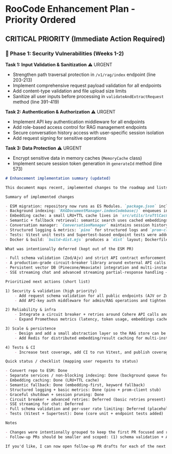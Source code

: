 # RooCode Enhancement Plan - Priority Ordered

## CRITICAL PRIORITY (Immediate Action Required)

### 🔴 Phase 1: Security Vulnerabilities (Weeks 1-2)

**Task 1: Input Validation & Sanitization** ⚠️ URGENT
- Strengthen path traversal protection in `/v1/rag/index` endpoint (line 203-213)
- Implement comprehensive request payload validation for all endpoints
- Add content-type validation and file upload size limits
- Sanitize all user inputs before processing in `validateAndExtractRequest` method (line 391-419)

**Task 2: Authentication & Authorization** ⚠️ URGENT
- Implement API key authentication middleware for all endpoints
- Add role-based access control for RAG management endpoints
- Secure conversation history access with user-specific session isolation
- Add request signing for sensitive operations

**Task 3: Data Protection** ⚠️ URGENT
- Encrypt sensitive data in memory caches (`MemoryCache` class)
- Implement secure session token generation in `generateId` method (line 573)
```markdown
# Enhancement implementation summary (updated)

This document maps recent, implemented changes to the roadmap and lists the highest-priority follow-ups.

Summary of implemented changes

- ESM migration: repository now runs as ES Modules. `package.json` includes "type": "module" and the runtime entry is `src/index.mjs`.
- Background indexing: `RAGDocumentManager.indexCodebase()` enqueues indexing jobs; indexing runs asynchronously off the HTTP request path to avoid blocking.
- Embedding cache: a small LRU+TTL cache lives in `src/utils/lruTtlCache.mjs`; embeddings are cached by hash (md5) to reduce API calls and latency.
- Semantic + fallback retrieval: semantic search uses cached embeddings; when embeddings are missing or an error occurs, the manager falls back to keyword-based search.
- Conversation manager: `ConversationManager` maintains session history with LRU-based pruning and exposes graceful shutdown hooks to avoid memory leaks.
- Structured logging & metrics: `pino` for structured logs and `prom-client` basics (HTTP counters) were added.
- Tests: Vitest unit tests and Supertest-based endpoint tests were added for core behavior (RAG manager, conversation manager, key HTTP endpoints).
- Docker & build: `build-dist.mjs` produces a `dist` layout; Dockerfile and `docker-compose.yml` were updated to run the ESM entrypoint (`node src/index.mjs`).

What was intentionally deferred (kept out of the ESM PR)

- Full schema validation (Zod/Ajv) and strict API contract enforcement — planned as a follow-up.
- A production-grade circuit-breaker library around external API calls — basic retry logic exists but a full breaker is pending.
- Persistent vector DB (Pinecone/Weaviate) integration and multi-instance distributed caching (Redis) — planned as a separate migration.
- SSE streaming chat and advanced streaming partial-response handling — considered lower-risk follow-up.

Prioritized next actions (short list)

1) Security & validation (high priority)
	- Add request schema validation for all public endpoints (AJV or Zod).
	- Add API-key auth middleware for admin/RAG operations and tighten allowed paths in `indexCodebase`.

2) Reliability & infra
	- Integrate a circuit breaker + retries around Cohere API calls and add unit tests for fallback behavior.
	- Expand Prometheus metrics (latency, token usage, embeddings cache hit rate) and add readiness/liveness endpoints.

3) Scale & persistence
	- Design and add a small abstraction layer so the RAG store can be switched from the in-memory store to Pinecone/Weaviate.
	- Add Redis for distributed embedding/result caching for multi-instance environments.

4) Tests & CI
	- Increase test coverage, add CI to run Vitest, and publish coverage reports.

Quick status / checklist (mapping user requests to status)

- Convert repo to ESM: Done
- Separate services / non-blocking indexing: Done (background queue for indexing)
- Embedding caching: Done (LRU+TTL cache)
- Semantic fallback: Done (embedding-first, keyword fallback)
- Structured logging + basic metrics: Done (pino + prom-client stub)
- Graceful shutdown + session pruning: Done
- Circuit breaker + advanced retries: Deferred (basic retries present)
- SSE streaming for chat: Deferred
- Full schema validation and per-user rate limiting: Deferred (placeholders exist)
- Tests (Vitest + Supertest): Done (core unit + endpoint tests added)

Notes

- Changes were intentionally grouped to keep the first PR focused and reviewable: ESM, background indexing, cache and basic observability.
- Follow-up PRs should be smaller and scoped: (1) schema validation + API auth, (2) circuit breaker + retries, (3) persistent vector DB + Redis.

If you'd like, I can now open follow-up PR drafts for each of the next three prioritized items and prepare checklists and unit tests for them.
```
